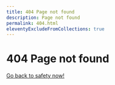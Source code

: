 ```yaml
---
title: 404 Page not found
description: Page not found
permalink: 404.html
eleventyExcludeFromCollections: true
---
```


# 404 Page not found

[Go back to safety now!](/)
